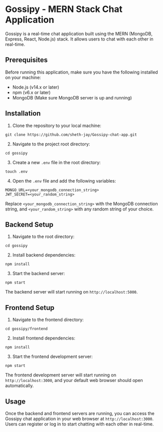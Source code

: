 # Gossipy - MERN Stack Chat Application

Gossipy is a real-time chat application built using the MERN (MongoDB, Express, React, Node.js) stack. It allows users to chat with each other in real-time.

## Prerequisites

Before running this application, make sure you have the following installed on your machine:

- Node.js (v14.x or later)
- npm (v6.x or later)
- MongoDB (Make sure MongoDB server is up and running)

## Installation

1. Clone the repository to your local machine:

```
git clone https://github.com/sheth-jay/Gossipy-chat-app.git
```

2. Navigate to the project root directory:

```
cd gossipy
```

3. Create a new `.env` file in the root directory:

```
touch .env
```

4. Open the `.env` file and add the following variables:

```plaintext
MONGO_URL=<your_mongodb_connection_string>
JWT_SECRET=<your_random_string>
```

Replace `<your_mongodb_connection_string>` with the MongoDB connection string, and `<your_random_string>` with any random string of your choice.

## Backend Setup

1. Navigate to the root directory:

```
cd gossipy
```

2. Install backend dependencies:

```
npm install
```

3. Start the backend server:

```
npm start
```

The backend server will start running on `http://localhost:5000`.

## Frontend Setup

1. Navigate to the frontend directory:

```
cd gossipy/frontend
```

2. Install frontend dependencies:

```
npm install
```

3. Start the frontend development server:

```
npm start
```

The frontend development server will start running on `http://localhost:3000`, and your default web browser should open automatically.

## Usage

Once the backend and frontend servers are running, you can access the Gossipy chat application in your web browser at `http://localhost:3000`. Users can register or log in to start chatting with each other in real-time.
